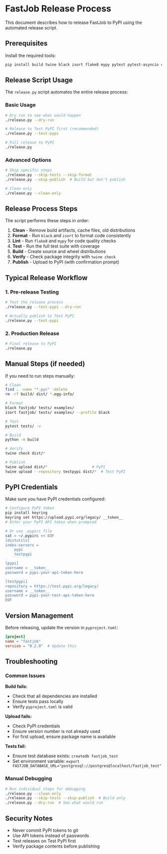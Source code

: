 # FastJob Release Process

This document describes how to release FastJob to PyPI using the automated release script.

## Prerequisites

Install the required tools:

```bash
pip install build twine black isort flake8 mypy pytest pytest-asyncio coverage
```

## Release Script Usage

The `release.py` script automates the entire release process:

### Basic Usage

```bash
# Dry run to see what would happen
./release.py --dry-run

# Release to Test PyPI first (recommended)
./release.py --test-pypi

# Full release to PyPI
./release.py
```

### Advanced Options

```bash
# Skip specific steps
./release.py --skip-tests --skip-format
./release.py --skip-publish  # Build but don't publish

# Clean only
./release.py --clean-only
```

## Release Process Steps

The script performs these steps in order:

1. **Clean** - Remove build artifacts, cache files, old distributions
2. **Format** - Run `black` and `isort` to format code consistently  
3. **Lint** - Run `flake8` and `mypy` for code quality checks
4. **Test** - Run the full test suite with coverage
5. **Build** - Create source and wheel distributions
6. **Verify** - Check package integrity with `twine check`
7. **Publish** - Upload to PyPI (with confirmation prompt)

## Typical Release Workflow

### 1. Pre-release Testing

```bash
# Test the release process
./release.py --test-pypi --dry-run

# Actually publish to Test PyPI
./release.py --test-pypi
```

### 2. Production Release

```bash
# Final release to PyPI
./release.py
```

## Manual Steps (if needed)

If you need to run steps manually:

```bash
# Clean
find . -name "*.pyc" -delete
rm -rf build/ dist/ *.egg-info/

# Format
black fastjob/ tests/ examples/
isort fastjob/ tests/ examples/ --profile black

# Test
pytest tests/ -v

# Build
python -m build

# Verify
twine check dist/*

# Publish
twine upload dist/*                    # PyPI
twine upload --repository testpypi dist/*  # Test PyPI
```

## PyPI Credentials

Make sure you have PyPI credentials configured:

```bash
# Configure PyPI token
pip install keyring
keyring set https://upload.pypi.org/legacy/ __token__
# Enter your PyPI API token when prompted

# Or use .pypirc file
cat > ~/.pypirc << EOF
[distutils]
index-servers =
    pypi
    testpypi

[pypi]
username = __token__
password = pypi-your-api-token-here

[testpypi]
repository = https://test.pypi.org/legacy/
username = __token__
password = pypi-your-test-api-token-here
EOF
```

## Version Management

Before releasing, update the version in `pyproject.toml`:

```toml
[project]
name = "fastjob"
version = "0.2.0"  # Update this
```

## Troubleshooting

### Common Issues

**Build fails:**
- Check that all dependencies are installed
- Ensure tests pass locally
- Verify `pyproject.toml` is valid

**Upload fails:**
- Check PyPI credentials
- Ensure version number is not already used
- For first upload, ensure package name is available

**Tests fail:**
- Ensure test database exists: `createdb fastjob_test`
- Set environment variable: `export FASTJOB_DATABASE_URL="postgresql://postgres@localhost/fastjob_test"`

### Manual Debugging

```bash
# Run individual steps for debugging
./release.py --clean-only
./release.py --skip-tests --skip-publish  # Build only
./release.py --dry-run  # See what would run
```

## Security Notes

- Never commit PyPI tokens to git
- Use API tokens instead of passwords
- Test releases on Test PyPI first
- Verify package contents before publishing